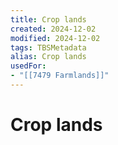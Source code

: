 ```yaml
---
title: Crop lands
created: 2024-12-02
modified: 2024-12-02
tags: TBSMetadata
alias: Crop lands
usedFor:
- "[[7479 Farmlands]]"
---
```

# Crop lands
